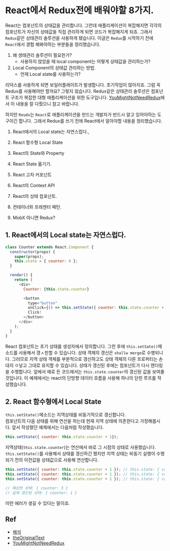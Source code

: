 # React에서 Redux전에 배워야할 8가지.

React는 컴포넌트의 상태값을 관리합니다. 그런데 애플리케이션이 복잡해지면 각각의 컴포넌트가 자신의 상태값을 직접 관리하게 되면 코드가 복잡해지게 되죠. 그래서 `Redux`같은 상태관리 솔루션을 사용하게 됐습니다. 이글은 `Redux`를 시작하기 전에 `React`에서 경험 해봐야하는 부분들을 정리했습니다.

1. 왜 생태관리 솔루션이 필요한가?
    - 사용하지 않았을 때 local component는 어떻게 상태값을 관리하는가?
2. Local Component의 상태값 관리하는 방법.
    - 언제 Local state를 사용하는가?


리덕스를 사용하게 되면 보일러플레이트가 발생합니다. 초기작업이 많아지죠. 그럼 꼭 Redux를 사용해야만 할까요?
그렇지 않습니다. Redux같은 상태관리 솔루션은 컴포넌트 구조가 복잡한 대형 애플리케이션을 위한 도구입니다. [YouMightNotNeedRedux](https://medium.com/@dan_abramov/you-might-not-need-redux-be46360cf367)에서 이 내용을 잘 다뤘으니 참고 바랍니다.  

하지만 `Reudx`는 `React`로 애플리케이션을 만드는 개발자가 반드시 알고 있어야하는 도구이긴 합니다.
그래서 Redux를 쓰기 전에 React에서 알아야할 내용을 정리했습니다.

1. React에서의 Local state는 자연스럽다.,
2. React 함수형 Local State
3. React의 State와 Property
4. React State 옮기기.
5. React 고차 커포넌트
6. React의 Context API
7. React의 상태 컴포넌트.
8. 컨테이너와 프레젠터 패턴.

9. MobX 아니면 Redux?

## 1. React에서의 Local state는 자연스럽다.
```js
class Counter extends React.Component {
  constructor(props) {
    super(props);
    this.state = { counter: 0 };
  }

  render() {
    return (
      <div>
        Counter: {this.state.counter}

        <button
          type="button"
          onClick={() => this.setState({ counter: this.state.counter + 1 })}>
          Click!
        </button>
      </div>
    );
  }
}
```
React 컴포넌트는 초기 상태를 생성자에서 정의합니다. 그런 후에 `this.setSate()`메소드를 사용해서 갱ㅅ힌할 수 있습니다. 상태 객체의 갱신은 `shallw merge`로 수행되니다. 그러므로 지역 상태 객체를 부분적으로 갱신하고도 상태 객체의 다른 프로퍼티는 손대지 ㅇ낳고 그대로 유지할 수 있습니다. 상태가 갱신된 후에는 컴포넌트가 다시 렌더링을 수행합니다. 앞에서 예로 든 코드에서는 `this.state.counter`의 갱신된 값을 보여줄 것입니다. 이 예제에서는 react의 단방향 데이터 흐름을 사용해 하나의 닫힌 루프를 작성했습니다.


## 2. React 함수형에서 Local State
`this.setState()`메소드는 지역상태를 비동기적으로 갱신합니다.  
컴포넌트의 다음 상태를 위해 연산을 하는데 현재 지역 상태에 의존한다고 가정해봅시다. 앞서 작성했던 예제에서는 다음처럼 작성했습니다.
```js
this.setState({ counter: this.state.counter + 1});
```
지역상태(`this.state.counter`)는 연산에서 바로 그 시점의 상태로 사용했습니다. `this.setState()`를 사용해서 상태를 갱신하긴 했지만 지역 상태는 비동기 실행이 수행되기 전의 이전값을 상태값으로 사용해 연산합니다. 

```js
this.setState({ counter: this.state.counter + 1 }); // this.state: { counter: 0 }
this.setState({ counter: this.state.counter + 1 }); // this.state: { counter: 0 }
this.setState({ counter: this.state.counter + 1 }); // this.state: { counter: 0 }

// 예상한 상태: { counter: 3 }
// 실제 갱신된 상태: { counter: 1 }
```
이런 에러가 생길 수 있다는 말이죠.


## Ref
- [해석](https://edykim.com/ko/post/learn-react-before-using-redux/)
- [theOriginalText](https://www.robinwieruch.de/learn-react-before-using-redux/)
- [YouMightNotNeedRedux](https://medium.com/@dan_abramov/you-might-not-need-redux-be46360cf367)